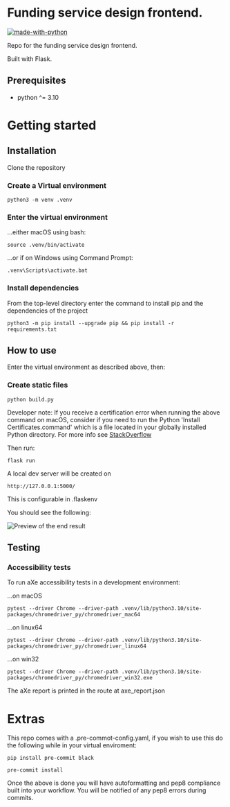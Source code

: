 # Funding service design frontend.

[![made-with-python](https://img.shields.io/badge/Made%20with-Python-1f425f.svg)](https://www.python.org/)

Repo for the funding service design frontend.

Built with Flask.

## Prerequisites
- python ^= 3.10

# Getting started

## Installation

Clone the repository

### Create a Virtual environment

    python3 -m venv .venv

### Enter the virtual environment

...either macOS using bash:

    source .venv/bin/activate

...or if on Windows using Command Prompt:

    .venv\Scripts\activate.bat

### Install dependencies
From the top-level directory enter the command to install pip and the dependencies of the project

    python3 -m pip install --upgrade pip && pip install -r requirements.txt

## How to use
Enter the virtual environment as described above, then:

### Create static files

    python build.py

Developer note: If you receive a certification error when running the above command on macOS, 
consider if you need to run the Python
'Install Certificates.command' which is a file located in your globally installed Python directory. For more info see [StackOverflow](https://stackoverflow.com/questions/52805115/certificate-verify-failed-unable-to-get-local-issuer-certificate)

Then run:

    flask run

A local dev server will be created on 

    http://127.0.0.1:5000/

This is configurable in .flaskenv

You should see the following: 

![Preview of the end result](https://user-images.githubusercontent.com/56394038/148535451-469d8fa4-2354-47a0-9d71-1052bfae78c4.png)

## Testing

### Accessibility tests
To run aXe accessibility tests in a development environment:

...on macOS

    pytest --driver Chrome --driver-path .venv/lib/python3.10/site-packages/chromedriver_py/chromedriver_mac64

...on linux64

    pytest --driver Chrome --driver-path .venv/lib/python3.10/site-packages/chromedriver_py/chromedriver_linux64

...on win32

    pytest --driver Chrome --driver-path .venv/lib/python3.10/site-packages/chromedriver_py/chromedriver_win32.exe

The aXe report is printed in the route at axe_report.json

# Extras

This repo comes with a .pre-commot-config.yaml, if you wish to use this do
the following while in your virtual enviroment:

    pip install pre-commit black

    pre-commit install

Once the above is done you will have autoformatting and pep8 compliance built
into your workflow. You will be notified of any pep8 errors during commits.